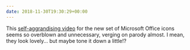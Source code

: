 ```yaml
---
date: 2018-11-30T19:30:29+00:00
---
```

This [self-aggrandising video](https://www.youtube.com/video/YplAU5myNP4) for the new set of Microsoft Office icons seems so overblown and unnecessary, verging on parody almost. I mean, they look lovely… but maybe tone it down a little!?
